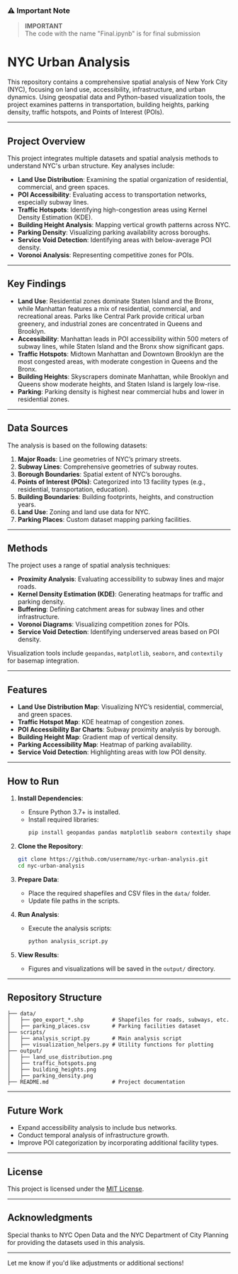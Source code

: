 ### ⚠️ Important Note

> **IMPORTANT**  
> The code with the name "Final.ipynb" is for final submission
 

# **NYC Urban Analysis**

This repository contains a comprehensive spatial analysis of New York City (NYC), focusing on land use, accessibility, infrastructure, and urban dynamics. Using geospatial data and Python-based visualization tools, the project examines patterns in transportation, building heights, parking density, traffic hotspots, and Points of Interest (POIs).

---

## **Project Overview**

This project integrates multiple datasets and spatial analysis methods to understand NYC's urban structure. Key analyses include:
- **Land Use Distribution**: Examining the spatial organization of residential, commercial, and green spaces.
- **POI Accessibility**: Evaluating access to transportation networks, especially subway lines.
- **Traffic Hotspots**: Identifying high-congestion areas using Kernel Density Estimation (KDE).
- **Building Height Analysis**: Mapping vertical growth patterns across NYC.
- **Parking Density**: Visualizing parking availability across boroughs.
- **Service Void Detection**: Identifying areas with below-average POI density.
- **Voronoi Analysis**: Representing competitive zones for POIs.

---

## **Key Findings**

- **Land Use**: Residential zones dominate Staten Island and the Bronx, while Manhattan features a mix of residential, commercial, and recreational areas. Parks like Central Park provide critical urban greenery, and industrial zones are concentrated in Queens and Brooklyn.
- **Accessibility**: Manhattan leads in POI accessibility within 500 meters of subway lines, while Staten Island and the Bronx show significant gaps.
- **Traffic Hotspots**: Midtown Manhattan and Downtown Brooklyn are the most congested areas, with moderate congestion in Queens and the Bronx.
- **Building Heights**: Skyscrapers dominate Manhattan, while Brooklyn and Queens show moderate heights, and Staten Island is largely low-rise.
- **Parking**: Parking density is highest near commercial hubs and lower in residential zones.

---

## **Data Sources**

The analysis is based on the following datasets:

1. **Major Roads**: Line geometries of NYC’s primary streets.
2. **Subway Lines**: Comprehensive geometries of subway routes.
3. **Borough Boundaries**: Spatial extent of NYC’s boroughs.
4. **Points of Interest (POIs)**: Categorized into 13 facility types (e.g., residential, transportation, education).
5. **Building Boundaries**: Building footprints, heights, and construction years.
6. **Land Use**: Zoning and land use data for NYC.
7. **Parking Places**: Custom dataset mapping parking facilities.

---

## **Methods**

The project uses a range of spatial analysis techniques:
- **Proximity Analysis**: Evaluating accessibility to subway lines and major roads.
- **Kernel Density Estimation (KDE)**: Generating heatmaps for traffic and parking density.
- **Buffering**: Defining catchment areas for subway lines and other infrastructure.
- **Voronoi Diagrams**: Visualizing competition zones for POIs.
- **Service Void Detection**: Identifying underserved areas based on POI density.

Visualization tools include `geopandas`, `matplotlib`, `seaborn`, and `contextily` for basemap integration.

---

## **Features**

- **Land Use Distribution Map**: Visualizing NYC’s residential, commercial, and green spaces.
- **Traffic Hotspot Map**: KDE heatmap of congestion zones.
- **POI Accessibility Bar Charts**: Subway proximity analysis by borough.
- **Building Height Map**: Gradient map of vertical density.
- **Parking Accessibility Map**: Heatmap of parking availability.
- **Service Void Detection**: Highlighting areas with low POI density.

---

## **How to Run**

1. **Install Dependencies**:
   - Ensure Python 3.7+ is installed.
   - Install required libraries:
     ```bash
     pip install geopandas pandas matplotlib seaborn contextily shapely
     ```

2. **Clone the Repository**:
   ```bash
   git clone https://github.com/username/nyc-urban-analysis.git
   cd nyc-urban-analysis
   ```

3. **Prepare Data**:
   - Place the required shapefiles and CSV files in the `data/` folder.
   - Update file paths in the scripts.

4. **Run Analysis**:
   - Execute the analysis scripts:
     ```bash
     python analysis_script.py
     ```

5. **View Results**:
   - Figures and visualizations will be saved in the `output/` directory.

---

## **Repository Structure**

```
├── data/
│   ├── geo_export_*.shp         # Shapefiles for roads, subways, etc.
│   ├── parking_places.csv       # Parking facilities dataset
├── scripts/
│   ├── analysis_script.py       # Main analysis script
│   ├── visualization_helpers.py # Utility functions for plotting
├── output/
│   ├── land_use_distribution.png
│   ├── traffic_hotspots.png
│   ├── building_heights.png
│   ├── parking_density.png
├── README.md                    # Project documentation
```

---

## **Future Work**

- Expand accessibility analysis to include bus networks.
- Conduct temporal analysis of infrastructure growth.
- Improve POI categorization by incorporating additional facility types.

---

## **License**

This project is licensed under the [MIT License](LICENSE).

---

## **Acknowledgments**

Special thanks to NYC Open Data and the NYC Department of City Planning for providing the datasets used in this analysis.

---

Let me know if you'd like adjustments or additional sections!
